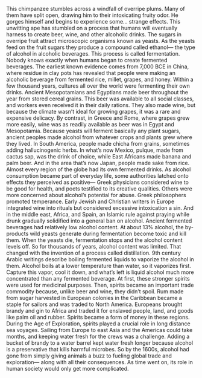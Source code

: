 This chimpanzee stumbles  across a windfall of overripe plums. Many of them have split open, drawing him  to their intoxicating fruity odor. He gorges himself and begins to experience some…  strange effects. This unwitting ape  has stumbled on a process that humans will eventually harness to create  beer, wine, and other alcoholic drinks. The sugars in overripe fruit  attract microscopic organisms known as yeasts. As the yeasts feed on the fruit sugars  they produce a compound called ethanol— the type of alcohol  in alcoholic beverages. This process is called fermentation. Nobody knows exactly when humans began  to create fermented beverages. The earliest known evidence  comes from 7,000 BCE in China, where residue in clay pots has revealed that people  were making an alcoholic beverage from fermented rice, millet,  grapes, and honey. Within a few thousand years, cultures all over the world  were fermenting their own drinks. Ancient Mesopotamians and Egyptians  made beer throughout the year from stored cereal grains. This beer  was available to all social classes, and workers  even received it in their daily rations. They also made wine, but because the climate  wasn’t ideal for growing grapes, it was a rare and expensive delicacy. By contrast, in Greece and Rome,  where grapes grew more easily, wine was as readily available  as beer was in Egypt and Mesopotamia. Because yeasts  will ferment basically any plant sugars, ancient peoples made alcohol from whatever crops and plants  grew where they lived. In South America,  people made chicha from grains, sometimes adding hallucinogenic herbs. In what’s now Mexico,  pulque, made from cactus sap, was the drink of choice, while East Africans  made banana and palm beer. And in the area that’s now Japan,  people made sake from rice. Almost every region of the globe  had its own fermented drinks. As alcohol consumption  became part of everyday life, some authorities latched onto effects  they perceived as positive— Greek physicians  considered wine to be good for health, and poets  testified to its creative qualities. Others were more concerned  about alcohol’s potential for abuse. Greek philosophers promoted temperance. Early Jewish and Christian writers  in Europe integrated wine into rituals but considered excessive intoxication  a sin. And in the middle east,  Africa, and Spain, an Islamic rule  against praying while drunk gradually solidified  into a general ban on alcohol. Ancient fermented beverages  had relatively low alcohol content. At about 13% alcohol, the by-products wild yeasts  generate during fermentation become toxic and kill them. When the yeasts die, fermentation stops  and the alcohol content levels off. So for thousands of years,  alcohol content was limited. That changed  with the invention of a process called distillation. 9th century Arabic writings  describe boiling fermented liquids to vaporize the alcohol in them. Alcohol boils  at a lower temperature than water, so it vaporizes first. Capture this vapor, cool it down,  and what’s left is liquid alcohol much more concentrated  than any fermented beverage. At first, these stronger spirits  were used for medicinal purposes. Then, spirits became  an important trade commodity because, unlike beer and wine,  they didn’t spoil. Rum made from sugar harvested in European colonies  in the Caribbean became a staple for sailors and was traded to North America. Europeans brought  brandy and gin to Africa and traded it  for enslaved people, land, and goods like palm oil and rubber. Spirits became  a form of money in these regions. During the Age of Exploration, spirits played a crucial role  in long distance sea voyages. Sailing from Europe to east Asia  and the Americas could take months, and keeping water fresh  for the crews was a challenge. Adding a bucket of brandy  to a water barrel kept water fresh longer because alcohol is a preservative  that kills harmful microbes. So by the 1600s, alcohol had gone from  simply giving animals a buzz to fueling global trade and exploration—  along with all their consequences. As time went on, its role in human society  would only get more complicated. 